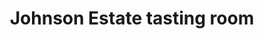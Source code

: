 ---
title: "Johnson Estate tasting room"
url: /westfield/johnson-estate-tasting-room/
shop: wine
---